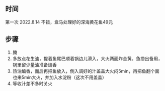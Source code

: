 ## 时间
第一次 2022.8.14 不错，盒马处理好的深海黄花鱼49元

## 步骤
1. 腌
2. 多放点花生油，提着鱼尾巴顺着锅边儿滑入，大火两面炸金黄。鱼捞出备用，锅里留少量油准备煸香
3. 热油煸香，而后再把鱼放入，倒入调好的汁盖盖大火闷5min，再把鱼翻个面也来5min大火，并加入水淀粉（这次不用盖盖）
4. 等收汁差不多时关火